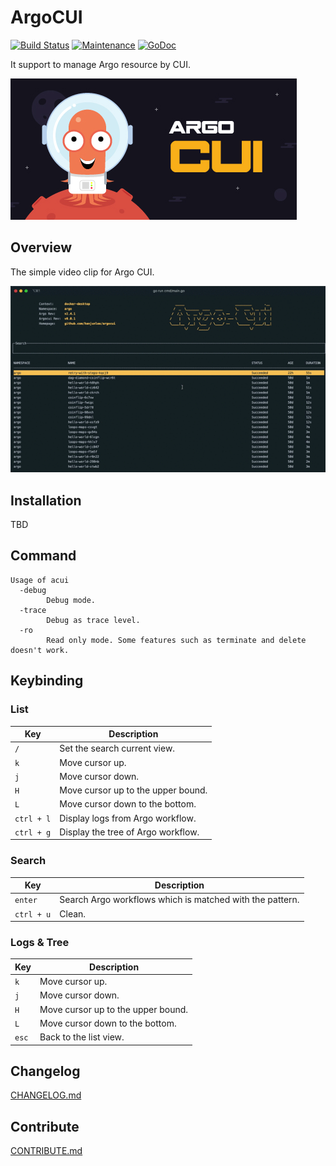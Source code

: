 # ArgoCUI

[![Build Status](https://cloud.drone.io/api/badges/hanjunlee/argocui/status.svg)](https://cloud.drone.io/hanjunlee/argocui)
[![Maintenance](https://img.shields.io/badge/Maintained%3F-yes-green.svg)](https://github.com/hanjunlee/argocui/graphs/commit-activity)
[![GoDoc](https://godoc.org/github.com/hanjunlee/argocui?status.svg)](https://godoc.org/github.com/hanjunlee/argocui/pkg)


It support to manage Argo resource by CUI.

![ArgoCUI](./img/argocui.jpeg)

## Overview

The simple video clip for Argo CUI.

![ArgoCUI](./img/argocui-0.0.1.gif)

## Installation

TBD

## Command

```
Usage of acui  
  -debug
    	Debug mode.
  -trace
    	Debug as trace level.
  -ro
    	Read only mode. Some features such as terminate and delete doesn't work.
```

## Keybinding

### List

 Key | Description
-----|-------------
 `/` | Set the search current view.
 `k` | Move cursor up.
 `j` | Move cursor down.
 `H` | Move cursor up to the upper bound.
 `L` | Move cursor down to the bottom.
 `ctrl + l` | Display logs from Argo workflow.
 `ctrl + g` | Display the tree of Argo workflow.

### Search

 Key | Description
-----|-------------
 `enter` | Search Argo workflows which is matched with the pattern.
 `ctrl + u` | Clean.

### Logs & Tree

 Key | Description
-----|-------------
 `k` | Move cursor up.
 `j` | Move cursor down.
 `H` | Move cursor up to the upper bound.
 `L` | Move cursor down to the bottom.
 `esc` | Back to the list view.

## Changelog

[CHANGELOG.md](./docs/CHANGELOG.md)

## Contribute

[CONTRIBUTE.md](./docs/CONTRIBUTE.md)

